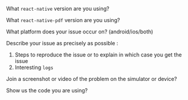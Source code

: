 What `react-native` version are you using?

What `react-native-pdf` version are you using?

What platform does your issue occur on? (android/ios/both)

Describe your issue as precisely as possible : 
  1) Steps to reproduce the issue or to explain in which case you get the issue
  2) Interesting `logs`

Join a screenshot or video of the problem on the simulator or device?

Show us the code you are using? 
